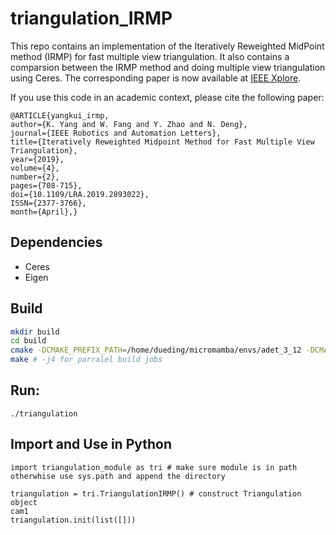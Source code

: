 # triangulation_IRMP

This repo contains an implementation of the Iteratively Reweighted MidPoint method (IRMP) for fast multiple view triangulation.  It also contains a comparsion between the IRMP method and doing multiple view triangulation using Ceres. The corresponding paper is now available at [IEEE Xplore](https://ieeexplore.ieee.org/document/8611369).

If you use this code in an academic context, please cite the following paper:

```
@ARTICLE{yangkui_irmp,
author={K. Yang and W. Fang and Y. Zhao and N. Deng},
journal={IEEE Robotics and Automation Letters},
title={Iteratively Reweighted Midpoint Method for Fast Multiple View Triangulation},
year={2019},
volume={4},
number={2},
pages={708-715},
doi={10.1109/LRA.2019.2893022},
ISSN={2377-3766},
month={April},}
```

## Dependencies 
* Ceres 
* Eigen

## Build
```bash
mkdir build
cd build 
cmake -DCMAKE_PREFIX_PATH=/home/dueding/micromamba/envs/adet_3_12 -DCMAKE_INCLUDE_PATH=/home/dueding/micromamba/envs/adet_3_12/include -DCMAKE_LIBRARY_PATH=/home/dueding/micromamba/envs/adet_3_12/lib ..
make # -j4 for parralel build jobs
```

## Run:
```
./triangulation
```

## Import and Use in Python 
```
import triangulation_module as tri # make sure module is in path otherwhise use sys.path and append the directory

triangulation = tri.TriangulationIRMP() # construct Triangulation object 
cam1
triangulation.init(list([]))
```
